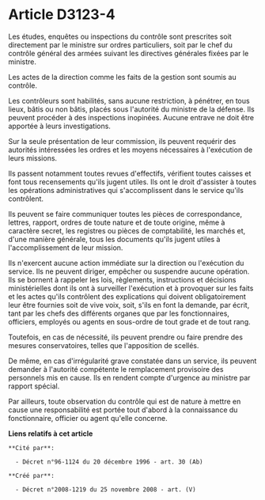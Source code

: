 # Article D3123-4

Les études, enquêtes ou inspections du contrôle sont prescrites soit directement par le ministre sur ordres particuliers,
soit par le chef du contrôle général des armées suivant les directives générales fixées par le ministre.

Les actes de la direction comme les faits de la gestion sont soumis au contrôle.

Les contrôleurs sont habilités, sans aucune restriction, à pénétrer, en tous lieux, bâtis ou non bâtis, placés sous
l'autorité du ministre de la défense. Ils peuvent procéder à des inspections inopinées. Aucune entrave ne doit être apportée
à leurs investigations.

Sur la seule présentation de leur commission, ils peuvent requérir des autorités intéressées les ordres et les moyens
nécessaires à l'exécution de leurs missions.

Ils passent notamment toutes revues d'effectifs, vérifient toutes caisses et font tous recensements qu'ils jugent utiles. Ils
ont le droit d'assister à toutes les opérations administratives qui s'accomplissent dans le service qu'ils contrôlent.

Ils peuvent se faire communiquer toutes les pièces de correspondance, lettres, rapport, ordres de toute nature et de toute
origine, même à caractère secret, les registres ou pièces de comptabilité, les marchés et, d'une manière générale, tous les
documents qu'ils jugent utiles à l'accomplissement de leur mission.

Ils n'exercent aucune action immédiate sur la direction ou l'exécution du service. Ils ne peuvent diriger, empêcher ou
suspendre aucune opération. Ils se bornent à rappeler les lois, règlements, instructions et décisions ministérielles dont ils
ont à surveiller l'exécution et à provoquer sur les faits et les actes qu'ils contrôlent des explications qui doivent
obligatoirement leur être fournies soit de vive voix, soit, s'ils en font la demande, par écrit, tant par les chefs des
différents organes que par les fonctionnaires, officiers, employés ou agents en sous-ordre de tout grade et de tout rang.

Toutefois, en cas de nécessité, ils peuvent prendre ou faire prendre des mesures conservatoires, telles que l'apposition de
scellés.

De même, en cas d'irrégularité grave constatée dans un service, ils peuvent demander à l'autorité compétente le remplacement
provisoire des personnels mis en cause. Ils en rendent compte d'urgence au ministre par rapport spécial.

Par ailleurs, toute observation du contrôle qui est de nature à mettre en cause une responsabilité est portée tout d'abord à
la connaissance du fonctionnaire, officier ou agent qu'elle concerne.

**Liens relatifs à cet article**

	**Cité par**:

	  - Décret n°96-1124 du 20 décembre 1996 - art. 30 (Ab)

	**Créé par**:

	  - Décret n°2008-1219 du 25 novembre 2008 - art. (V)
